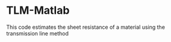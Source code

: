 # TLM-Matlab
This code estimates the sheet resistance of a material using the transmission line method
